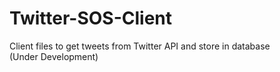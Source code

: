 # Twitter-SOS-Client  
Client files to get tweets from Twitter API and store in database  
(Under Development)

